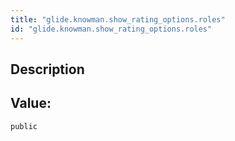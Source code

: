 ```yaml
---
title: "glide.knowman.show_rating_options.roles"
id: "glide.knowman.show_rating_options.roles"
---
```

## Description



## Value: 
```
public
```